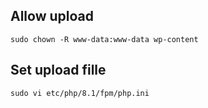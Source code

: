 ## Allow upload

`sudo chown -R www-data:www-data wp-content`

## Set upload fille

`sudo vi etc/php/8.1/fpm/php.ini`

